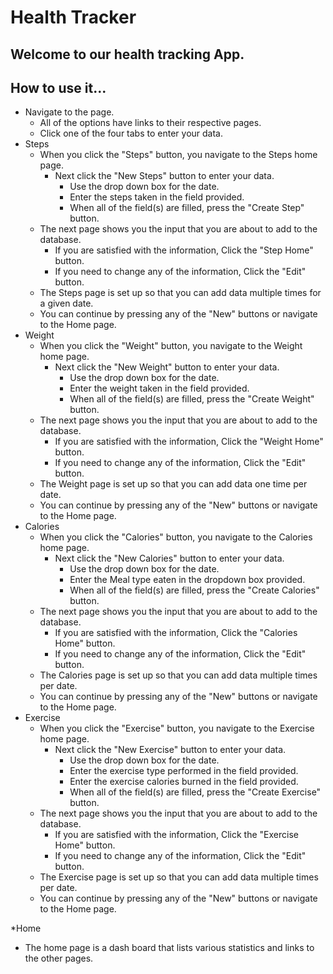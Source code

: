 # Health Tracker

## Welcome to our health tracking App.

## How to use it...
* Navigate to the page.
  * All of the options have links to their respective pages.
  * Click one of the four tabs to enter your data.
* Steps
  * When you click the "Steps" button, you navigate to the Steps home page.
    * Next click the "New Steps" button to enter your data.
      * Use the drop down box for the date.
      * Enter the steps taken in the field provided.
      * When all of the field(s) are filled, press the "Create Step" button.
  * The next page shows you the input that you are about to add to the database.
    * If you are satisfied with the information, Click the "Step Home" button.
    * If you need to change any of the information, Click the "Edit" button.
  * The Steps page is set up so that you can add data multiple times for a given date.
  * You can continue by pressing any of the "New" buttons or navigate to the Home page.
* Weight
  * When you click the "Weight" button, you navigate to the Weight home page.
    * Next click the "New Weight" button to enter your data.
      * Use the drop down box for the date.
      * Enter the weight taken in the field provided.
      * When all of the field(s) are filled, press the "Create Weight" button.
  * The next page shows you the input that you are about to add to the database.
    * If you are satisfied with the information, Click the "Weight Home" button.
    * If you need to change any of the information, Click the "Edit" button.
  * The Weight page is set up so that you can add data one time per date.
  * You can continue by pressing any of the "New" buttons or navigate to the Home page.
* Calories
  * When you click the "Calories" button, you navigate to the Calories home page.
    * Next click the "New Calories" button to enter your data.
      * Use the drop down box for the date.
      * Enter the Meal type eaten in the dropdown box provided.
      * When all of the field(s) are filled, press the "Create Calories" button.
  * The next page shows you the input that you are about to add to the database.
    * If you are satisfied with the information, Click the "Calories Home" button.
    * If you need to change any of the information, Click the "Edit" button.
  * The Calories page is set up so that you can add data multiple times per date.
  * You can continue by pressing any of the "New" buttons or navigate to the Home page.
* Exercise
  * When you click the "Exercise" button, you navigate to the Exercise home page.
    * Next click the "New Exercise" button to enter your data.
      * Use the drop down box for the date.
      * Enter the exercise type performed in the field provided.
      * Enter the exercise calories burned in the field provided.
      * When all of the field(s) are filled, press the "Create Exercise" button.
  * The next page shows you the input that you are about to add to the database.
    * If you are satisfied with the information, Click the "Exercise Home" button.
    * If you need to change any of the information, Click the "Edit" button.
  * The Exercise page is set up so that you can add data multiple times per date.
  * You can continue by pressing any of the "New" buttons or navigate to the Home page.

*Home
  * The home page is a dash board that lists various statistics and links to the other pages.
